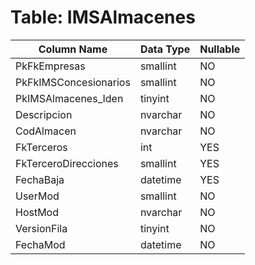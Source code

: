 # Table: IMSAlmacenes

| Column Name | Data Type | Nullable |
|-------------|-----------|----------|
| PkFkEmpresas | smallint | NO |
| PkFkIMSConcesionarios | smallint | NO |
| PkIMSAlmacenes_Iden | tinyint | NO |
| Descripcion | nvarchar | NO |
| CodAlmacen | nvarchar | NO |
| FkTerceros | int | YES |
| FkTerceroDirecciones | smallint | YES |
| FechaBaja | datetime | YES |
| UserMod | smallint | NO |
| HostMod | nvarchar | NO |
| VersionFila | tinyint | NO |
| FechaMod | datetime | NO |
